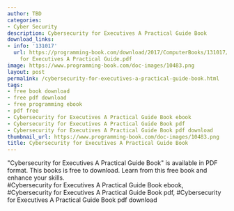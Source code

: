 ```yaml
---
author: TBD
categories:
- Cyber Security
description: Cybersecurity for Executives A Practical Guide Book
download_links:
- info: '131017'
  url: https://programming-book.com/download/2017/ComputerBooks/131017/Cybersecurity
    for Executives A Practical Guide.pdf
image: https://www.programming-book.com/doc-images/10483.png
layout: post
permalink: /cybersecurity-for-executives-a-practical-guide-book.html
tags:
- free book download
- free pdf download
- free programming ebook
- pdf free
- Cybersecurity for Executives A Practical Guide Book ebook
- Cybersecurity for Executives A Practical Guide Book pdf
- Cybersecurity for Executives A Practical Guide Book pdf download
thumbnail_url: https://www.programming-book.com/doc-images/10483.png
title: Cybersecurity for Executives A Practical Guide Book
---
```


 
<div class="item-desc text-justify">
  "Cybersecurity for Executives A Practical Guide Book" is available in PDF format. This books is free to download. Learn from this free book and enhance your skills.
  <br>
  #Cybersecurity for Executives A Practical Guide Book ebook, #Cybersecurity for Executives A Practical Guide Book pdf, #Cybersecurity for Executives A Practical Guide Book pdf download
</div>